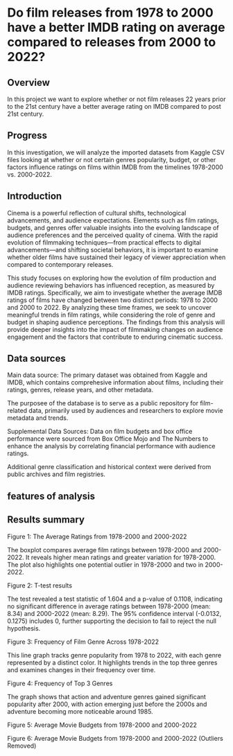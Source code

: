 # Do film releases from 1978 to 2000 have a better IMDB rating on average compared to releases from 2000 to 2022? 

## Overview
In this project we want to explore whether or not film releases 22 years prior to the 21st century have a better average rating on IMDB compared to post 21st century. 

## Progress 
In this investigation, we will analyze the imported datasets from Kaggle CSV files looking at whether or not certain genres popularity, budget, or other factors influence ratings on films within IMDB from the timelines 1978-2000 vs. 2000-2022. 

## Introduction 
Cinema is a powerful reflection of cultural shifts, technological advancements, and audience expectations. Elements such as film ratings, budgets, and genres offer valuable insights into the evolving landscape of audience preferences and the perceived quality of cinema. With the rapid evolution of filmmaking techniques—from practical effects to digital advancements—and shifting societal behaviors, it is important to examine whether older films have sustained their legacy of viewer appreciation when compared to contemporary releases.

This study focuses on exploring how the evolution of film production and audience reviewing behaviors has influenced reception, as measured by IMDB ratings. Specifically, we aim to investigate whether the average IMDB ratings of films have changed between two distinct periods: 1978 to 2000 and 2000 to 2022. By analyzing these time frames, we seek to uncover meaningful trends in film ratings, while considering the role of genre and budget in shaping audience perceptions. The findings from this analysis will provide deeper insights into the impact of filmmaking changes on audience engagement and the factors that contribute to enduring cinematic success.

## Data sources
Main data source: 
The primary dataset was obtained from Kaggle and IMDB, which contains comprehesive information about films, including their ratings, genres, release years, and other metadata. 

The purposee of the database is to serve as a public repository for film-related data, primarily used by audiences and researchers to explore movie metadata and trends.

Supplemental Data Sources:
Data on film budgets and box office performance were sourced from Box Office Mojo and The Numbers to enhance the analysis by correlating financial performance with audience ratings.

Additional genre classification and historical context were derived from public archives and film registries.

## features of analysis 



## Results summary 

Figure 1: The Average Ratings from 1978-2000 and 2000-2022

The boxplot compares average film ratings between 1978-2000 and 2000-2022. It reveals higher mean ratings and greater variation for 1978-2000. The plot also highlights one potential outlier in 1978-2000 and two in 2000-2022.

Figure 2: T-test results 

The test revealed a test statistic of 1.604 and a p-value of 0.1108, indicating no significant difference in average ratings between 1978-2000 (mean: 8.34) and 2000-2022 (mean: 8.29). The 95% confidence interval (-0.0132, 0.1275) includes 0, further supporting the decision to fail to reject the null hypothesis.

Figure 3: Frequency of Film Genre Across 1978-2022 

This line graph tracks genre popularity from 1978 to 2022, with each genre represented by a distinct color. It highlights trends in the top three genres and examines changes in their frequency over time.

Figure 4: Frequency of Top 3 Genres 

The graph shows that action and adventure genres gained significant popularity after 2000, with action emerging just before the 2000s and adventure becoming more noticeable around 1985.

Figure 5: Average Movie Budgets from 1978-2000 and 2000-2022 

Figure 6: Average Movie Budgets from 1978-2000 and 2000-2022 (Outliers Removed) 

